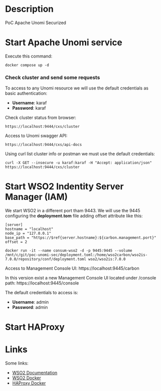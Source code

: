# Description
PoC Apache Unomi Securized

# Start Apache Unomi service
Execute this command:

```
docker compose up -d
```

### Check cluster and send some requests
To access to any Unomi resource we will use the default credentials as basic authentication:
- **Username**: karaf
- **Password**: karaf

Check cluster status from browser:
```
https://localhost:9444/cxs/cluster
```

Access to Unomi swagger API:
```
https://localhost:9444/cxs/api-docs
```

Using curl list cluster info or postman we must use the default credentials:
```
curl -X GET --insecure -u karaf:karaf -H "Accept: application/json" https://localhost:9444/cxs/cluster
```

# Start WSO2 Indentity Server Manager (IAM)
We start WSO2 in a different port tham 9443. We will use the 9445 configuring the **deployment.tom** file adding offset attribute like this:

```
[server]
hostname = "localhost"
node_ip = "127.0.0.1"
base_path = "https://$ref{server.hostname}:${carbon.management.port}"
offset = 2
```

```
docker run -it --name consum-wso2 -d -p 9445:9445 --volume /mnt/c/git/poc-unomi-sec/deployment.toml:/home/wso2carbon/wso2is-7.0.0/repository/conf/deployment.toml wso2/wso2is:7.0.0
```

Access to Management Console UI: https://localhost:9445/carbon

In this version exist a new Management Console UI located under /console path: https://localhost:9445/console

The default credentials to access is:
- **Username**: admin
- **Password**: admin

# Start HAProxy

# Links

Some links:

- [WSO2 Documentation](https://is.docs.wso2.com/en/latest/)
- [WSO2 Docker](https://hub.docker.com/r/wso2/wso2is)
- [HAProxy Docker](https://hub.docker.com/_/haproxy)
